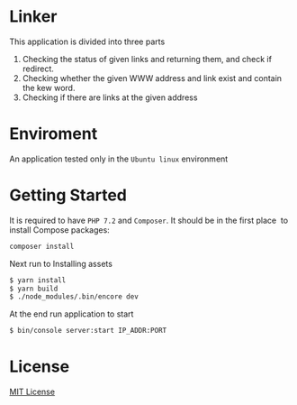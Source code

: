 Linker 
=============
This application is divided into three parts

1. Checking the status of given links and returning them, and check if redirect.
2. Checking whether the given WWW address and link exist and contain the kew word.
3. Checking if there are links at the given address

Enviroment
=============

An application tested only in the `Ubuntu linux` environment


Getting Started
=============

It is required to have `PHP 7.2` and `Composer`. It should be in the first place
 to install Compose packages:

```bash
composer install
```

Next run to Installing assets

```bash
$ yarn install
$ yarn build
$ ./node_modules/.bin/encore dev
```

At the end run application to start

```bash
$ bin/console server:start IP_ADDR:PORT
```

License
=======
[MIT License](LICENSE)
